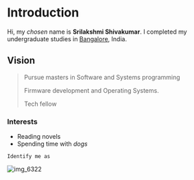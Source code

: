 # Introduction

Hi, my *chosen* name is **Srilakshmi Shivakumar**. I completed my undergraduate studies in <span style="color:blue">[Bangalore](https://en.wikipedia.org/wiki/Bangalore)</span>, India.

## Vision

> Pursue masters in Software and Systems programming
>
> Firmware development and Operating Systems.
>
> Tech fellow

### Interests
  - Reading novels
  - Spending time with _*dogs*_
  

~~~~
Identify me as
~~~~

![img_6322](https://user-images.githubusercontent.com/35706182/46250542-bf5edd00-c3f1-11e8-85bf-8e315858fb9f.jpg)

